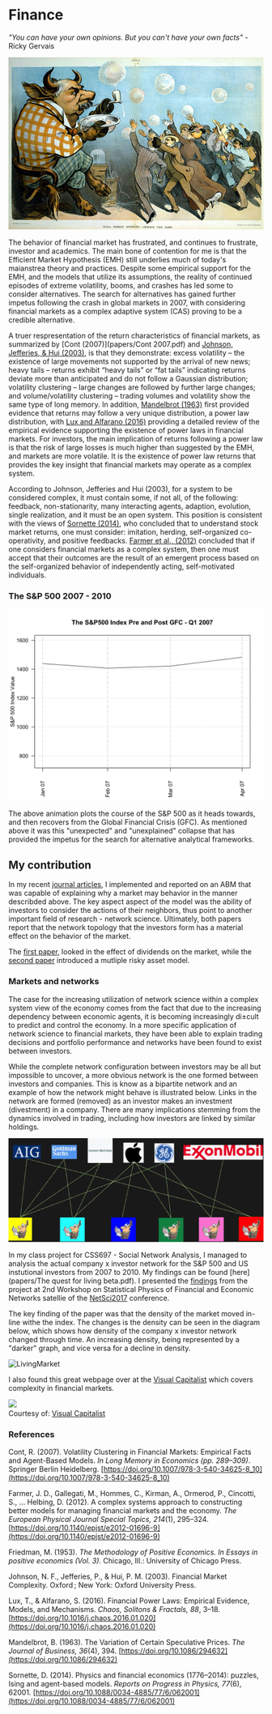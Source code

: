 # Finance

_"You can have your own opinions. But you can't have your own facts"_ - Ricky Gervais

![Bubble](websiteimages/bubble.jpg)

The behavior of financial market has frustrated, and continues to frustrate, investor and academics. The main bone of contention for me is that the Efficient Market Hypothesis (EMH) still underlies much of today's maianstrea theory and practices. Despite some empirical support for the EMH, and the models that utilize its assumptions, the reality of continued episodes of extreme volatility, booms, and crashes has led some to consider alternatives. The search for alternatives has gained further impetus following the crash in global markets in 2007, with considering financial markets as a complex adaptive system (CAS) proving to be a credible alternative.

A truer respresentation of the return characteristics of financial markets, as summarized by [Cont (2007)](papers/Cont 2007.pdf) and [Johnson, Jefferies, & Hui (2003)](https://www.amazon.com/Financial-Market-Complexity-Behaviour-Economics/dp/0198526652), is that they demonstrate: excess volatility – the existence of large movements not supported by the arrival of new news; heavy tails – returns exhibit “heavy tails” or “fat tails” indicating returns deviate more than anticipated and do not follow a Gaussian distribution; volatility clustering – large changes are followed by further large changes; and volume/volatility clustering – trading volumes and volatility show the same type of long memory. In addition, [Mandelbrot (1963)](papers/Mand1963.pdf) first provided evidence that returns may follow a very unique distribution, a  power law distribution, with [Lux and Alfarano (2016)](papers/LuxAlf2016.pdf) providing a detailed review of the empirical evidence supporting the existence of power laws in financial markets. For investors, the main implication of returns following a power law is that the risk of large losses is much higher than suggested by the EMH, and markets are more volatile. It is the existence of power law returns that provides the key insight that financial markets may operate as a complex system.

According to Johnson, Jefferies and Hui (2003), for a system to be considered complex, it must contain some, if not all, of the following: feedback, non-stationarity, many interacting agents, adaption, evolution, single realization, and it must be an open system. This position is consistent with the views of [Sornette (2014)](papers/Sornette2014.pdf), who concluded that to understand stock market returns, one must consider: imitation, herding, self-organized co-operativity, and positive feedbacks. [Farmer et al., (2012)](papers/Farmer2012.pdf) concluded that if one considers financial markets as a complex system, then one must accept that their outcomes are the result of an emergent process based on the self-organized behavior of independently acting, self-motivated individuals.

### The S&P 500 2007 - 2010

![Market](websiteimages/mktOutput.gif)

The above animation plots the course of the S&P 500 as it heads towards, and then recovers from the Global Financial Crisis (GFC). As mentioned above it was this "unexpected" and "unexplained" collapse that has provided the impetus for the search for alternative analytical frameworks. 

## My contribution
In my recent [journal articles](https://moldham74.github.io/AussieCAS/pub.html), I implemented and reported on an ABM that was capable of explaining why a market may behavior in the manner describded above. The key aspect aspect of the model was the ability of investors to consider the actions of their neighbors, thus point to another important field of research - network science. Ultimately, both papers report that the network topology that the investors form has a material effect on the behavior of the market. 

The [first paper](http://doi.org/10.1142/S0219525917500072), looked in the effect of dividends on the market, while the [second paper](http://jasss.soc.surrey.ac.uk/20/4/13.html) introduced a mutliple risky asset model.


### Markets and networks
The case for the increasing utilization of network science within a complex system view of the economy comes from the fact that due to the increasing dependency between economic agents, it is becoming increasingly di±cult to predict and control the economy. In a more specific application of network science to  ̄financial markets, they have been able to explain trading decisions and portfolio performance  and networks have been found to exist between investors.

While the complete network configuration between investors may be all but impossible to uncover, a more obvious network is the one formed between investors and companies. This is know as a bipartite network and an example of how the network might behave is illustrated below. Links in the network are formed (removed) as an investor makes an investment (divestment) in a company. There are many implications stemming from the dynamics involved in trading, including how investors are linked by similar holdings.

![NetworkCartoon](websiteimages/cartoonOutput.gif)

In my class project for CSS697 - Social Network Analysis, I managed to analysis the actual company x investor network for the S&P 500 and US instutional investors from 2007 to 2010. My findings can be found [here](papers/The quest for living beta.pdf). I presented the [findings](Presentations/NetSci2017.pptx) from the project at 2nd Workshop on Statistical Physics of Financial and Economic Networks satellie of the [NetSci2017](http://netsci2017.net/program/satellites) conference. 

The key finding of the paper was that the density of the market moved in-line withe the index. The changes is the density can be seen in the diagram below, which shows how density of the company x investor network changed through time. An increasing density, being represented by a "darker" graph, and vice versa for a decline in density.

![LivingMarket](websiteimages/LivingOutput.gif)

I also found this great webpage over at the [Visual Capitalist](http://www.visualcapitalist.com) which covers complexity in financial markets.

<div style="clear:both"><a href="http://www.visualcapitalist.com/market-complexity-trigger-next-crash/"><img src="http://2oqz471sa19h3vbwa53m33yj.wpengine.netdna-cdn.com/wp-content/uploads/2017/09/infographic-market-complexity-next-crash.jpg" border="0" /></a></div><div>Courtesy of: <a href="http://www.visualcapitalist.com">Visual Capitalist</a></div>


### References
Cont, R. (2007). Volatility Clustering in Financial Markets: Empirical Facts and Agent-Based Models. _In Long Memory in Economics (pp. 289–309)_. Springer Berlin Heidelberg. [https://doi.org/10.1007/978-3-540-34625-8_10](https://doi.org/10.1007/978-3-540-34625-8_10)

Farmer, J. D., Gallegati, M., Hommes, C., Kirman, A., Ormerod, P., Cincotti, S., … Helbing, D. (2012). A complex systems approach to constructing better models for managing financial markets and the economy. _The European Physical Journal Special Topics, 214_(1), 295–324. [https://doi.org/10.1140/epjst/e2012-01696-9](https://doi.org/10.1140/epjst/e2012-01696-9)

Friedman, M. (1953). _The Methodology of Positive Economics. In Essays in positive economics (Vol. 3)_. Chicago, Ill.: University of Chicago Press.

Johnson, N. F., Jefferies, P., & Hui, P. M. (2003). Financial Market Complexity. Oxford ; New York: Oxford University Press.

Lux, T., & Alfarano, S. (2016). Financial Power Laws: Empirical Evidence, Models, and Mechanisms. _Chaos, Solitons & Fractals, 88_, 3–18. [https://doi.org/10.1016/j.chaos.2016.01.020](https://doi.org/10.1016/j.chaos.2016.01.020)

Mandelbrot, B. (1963). The Variation of Certain Speculative Prices. _The Journal of Business, 36_(4), 394. [https://doi.org/10.1086/294632](https://doi.org/10.1086/294632)

Sornette, D. (2014). Physics and financial economics (1776–2014): puzzles, Ising and agent-based models. _Reports on Progress in Physics, 77_(6), 62001. [https://doi.org/10.1088/0034-4885/77/6/062001](https://doi.org/10.1088/0034-4885/77/6/062001)

